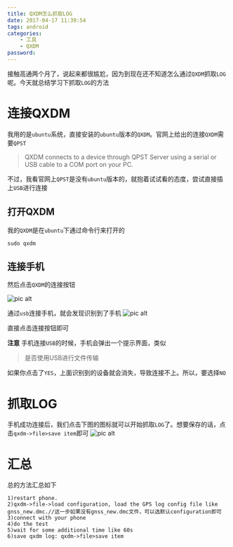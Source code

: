 ```yaml
---
title: QXDM怎么抓取LOG
date: 2017-04-17 11:39:54
tags: android
categories:
    - 工具
    - QXDM
password: 
---
```


接触高通两个月了，说起来都很尴尬，因为到现在还不知道怎么通过`QXDM`抓取`LOG`呢。今天就总结学习下抓取`LOG`的方法

# 连接QXDM

我用的是`ubuntu`系统，直接安装的`ubuntu`版本的`QXDM`。官网上给出的连接`QXDM`需要`QPST`

> QXDM connects to a device through QPST Server using a serial or USB cable to a COM port on your PC.

不过，我看官网上`QPST`是没有`ubuntu`版本的，就抱着试试看的态度，尝试直接插上`USB`进行连接


## 打开QXDM

我的`QXDM`是在`ubuntu`下通过命令行来打开的

```
sudo qxdm
```

## 连接手机

然后点击`QXDM`的连接按钮

![pic alt](https://github.com/zsl-github/blog/raw/master/source/picture/qxdm_connect_phone_1.png)

通过`usb`连接手机，就会发现识别到了手机
![pic alt](https://github.com/zsl-github/blog/raw/master/source/picture/qxdm_connect_phone_2.png)

直接点击连接按钮即可

**注意**
手机连接`USB`的时候，手机会弹出一个提示界面，类似

> 是否使用USB进行文件传输

如果你点击了`YES`，上面识别到的设备就会消失，导致连接不上。所以，要选择`NO`

# 抓取LOG

手机成功连接后，我们点击下图的图标就可以开始抓取`LOG`了。想要保存的话，点击`qxdm->file>save item`即可
![pic alt](https://github.com/zsl-github/blog/raw/master/source/picture/qxdm_connect_phone_3.png)

# 汇总

总的方法汇总如下

```
1)restart phone.
2)qxdm->file->load configuration, load the GPS log config file like gnss_new.dmc.//这一步如果没有gnss_new.dmc文件，可以选默认configuration即可
3)connect with your phone
4)do the test
5)wait for some additional time like 60s
6)save qxdm log: qxdm->file>save item
```

